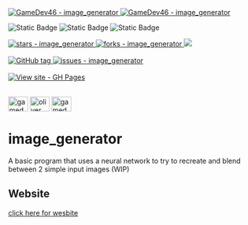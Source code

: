 <a href="https://github.com/GameDev46" title="Go to GitHub repo">
    <img src="https://img.shields.io/static/v1?label=GameDev46&message=Profile&color=Green&logo=github&style=for-the-badge&labelColor=1f1f22" alt="GameDev46 - image_generator">
    <img src="https://img.shields.io/badge/Version-beta-orange?style=for-the-badge&labelColor=1f1f22" alt="GameDev46 - image_generator">
</a>


![Static Badge](https://img.shields.io/badge/-HTML5-1f1f22?style=for-the-badge&logo=HTML5)
![Static Badge](https://img.shields.io/badge/-CSS-1f1f22?style=for-the-badge&logo=CSS3&logoColor=6060ef)
![Static Badge](https://img.shields.io/badge/-JavaScript-1f1f22?style=for-the-badge&logo=JavaScript)
    
<a href="https://github.com/GameDev46/image_generator/stargazers">
    <img src="https://img.shields.io/github/stars/GameDev46/image_generator?style=for-the-badge&labelColor=1f1f22" alt="stars - image_generator">
</a>
<a href="https://github.com/GameDev46/image_generator/forks">
    <img src="https://img.shields.io/github/forks/GameDev46/image_generator?style=for-the-badge&labelColor=1f1f22" alt="forks - image_generator">
</a>
<a href="https://github.com/GameDev46/image_generator/issues">
    <img src="https://img.shields.io/github/issues/GameDev46/image_generator?style=for-the-badge&labelColor=1f1f22&color=blue"/>
 </a>

<br>
<br>

<a href="https://github.com/GameDev46/image_generator/releases/">
    <img src="https://img.shields.io/github/tag/GameDev46/image_generator?include_prereleases=&sort=semver&color=Green&style=for-the-badge&labelColor=1f1f22" alt="GitHub tag">
</a>

<a href="https://github.com/GameDev46/image_generator/issues">
    <img src="https://img.shields.io/github/issues/GameDev46/image_generator?style=for-the-badge&labelColor=1f1f22" alt="issues - image_generator">
</a>

<br>
<br>

<div align="left">
<a href="https://gamedev46.github.io/image_generator/">
    <img src="https://img.shields.io/badge/View_site-GH_Pages-2ea44f?style=for-the-badge&labelColor=1f1f22" alt="View site - GH Pages">
</a>
</div>

<br>

<p align="left">
<a href="https://twitter.com/gamedev46" target="blank"><img align="center" src="https://raw.githubusercontent.com/rahuldkjain/github-profile-readme-generator/master/src/images/icons/Social/twitter.svg" alt="gamedev46" height="30" width="40" /></a>
<a href="https://instagram.com/oliver_pearce47" target="blank"><img align="center" src="https://raw.githubusercontent.com/rahuldkjain/github-profile-readme-generator/master/src/images/icons/Social/instagram.svg" alt="oliver_pearce47" height="30" width="40" /></a>
<a href="https://www.youtube.com/c/gamedev46" target="blank"><img align="center" src="https://raw.githubusercontent.com/rahuldkjain/github-profile-readme-generator/master/src/images/icons/Social/youtube.svg" alt="gamedev46" height="30" width="40" /></a>
</p>

# image_generator

A basic program that uses a neural network to try to recreate and blend between 2 simple input images (WIP)

## Website

[click here for wesbite](https://gamedev46.github.io/image_generator/)
